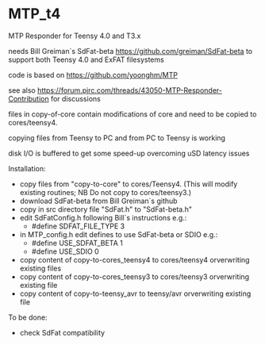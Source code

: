 # MTP_t4

MTP Responder for Teensy 4.0 and T3.x

needs Bill Greiman`s SdFat-beta https://github.com/greiman/SdFat-beta to support both Teensy 4.0 and ExFAT filesystems
 
code is based on https://github.com/yoonghm/MTP

see also https://forum.pjrc.com/threads/43050-MTP-Responder-Contribution for discussions

files in copy-of-core contain modifications of core and need to be copied to cores/teensy4. 

copying files from Teensy to PC  and from PC to Teensy is working

disk I/O is buffered to get some speed-up overcoming uSD latency issues


Installation:
 - copy files from "copy-to-core" to cores/Teensy4. (This will modify existing routines; NB Do not copy to cores/teensy3.)
 - download SdFat-beta from Bill Greiman`s github
 - copy in src directory file "SdFat.h" to "SdFat-beta.h"
 - edit SdFatConfig.h following Bill`s instructions e.g.:
   - #define SDFAT_FILE_TYPE 3
 - in MTP_config.h edit defines to use SdFat-beta or SDIO e.g.:
   - #define USE_SDFAT_BETA 1
   - #define USE_SDIO 0
 - copy content of copy-to-cores_teensy4 to cores/teensy4 orverwriting existing files
 - copy content of copy-to-cores_teensy3 to cores/teensy3 orverwriting existing file
 - copy content of copy-to-teensy_avr to teensy/avr orverwriting existing file
  

To be done:
 - check SdFat compatibility
 
